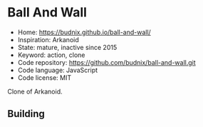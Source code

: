 # Ball And Wall

- Home: https://budnix.github.io/ball-and-wall/
- Inspiration: Arkanoid
- State: mature, inactive since 2015
- Keyword: action, clone
- Code repository: https://github.com/budnix/ball-and-wall.git
- Code language: JavaScript
- Code license: MIT

Clone of Arkanoid.

## Building
